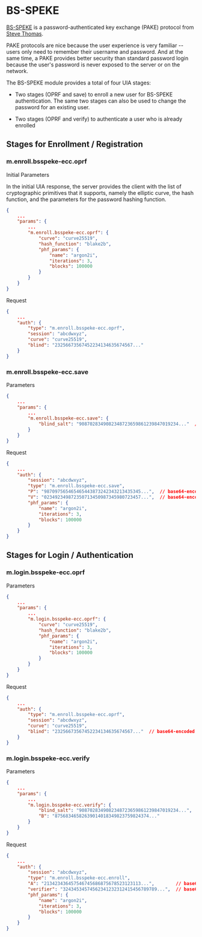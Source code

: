 # BS-SPEKE

[BS-SPEKE](https://gist.github.com/Sc00bz/e99e48a6008eef10a59d5ec7b4d87af3) is a
password-authenticated key exchange (PAKE) protocol from [Steve Thomas](https://tobtu.com/blog/2021/10/srp-is-now-deprecated/).

PAKE protocols are nice because the user experience is very familiar -- users
only need to remember their username and password.  And at the same time, a
PAKE provides better security than standard password login because the user's
password is never exposed to the server or on the network.

The BS-SPEKE module provides a total of four UIA stages:

* Two stages (OPRF and save) to enroll a new user for BS-SPEKE
  authentication.  The same two stages can also be used to change
  the password for an existing user.

* Two stages (OPRF and verify) to authenticate a user who is already enrolled


## Stages for Enrollment / Registration

### m.enroll.bsspeke-ecc.oprf

Initial Parameters

In the initial UIA response, the server provides the client with the list of
cryptographic primitives that it supports, namely the elliptic curve, the
hash function, and the parameters for the password hashing function.

```json
{
    ...
    "params": {
        ...
        "m.enroll.bsspeke-ecc.oprf": {
            "curve": "curve25519",
            "hash_function": "blake2b",
            "phf_params": {
                "name": "argon2i",
                "iterations": 3,
                "blocks": 100000
            }
        }
    }
}
```

Request

```json
{
    ...
    "auth": {
        "type": "m.enroll.bsspeke-ecc.oprf",
        "session": "abcdwxyz",
        "curve": "curve25519",
        "blind": "23256673567452234134635674567..."
    }
}
```


### m.enroll.bsspeke-ecc.save

Parameters

```json
{
    ...
    "params": {
        ...
        "m.enroll.bsspeke-ecc.save": {
            "blind_salt": "9087028349082348723659861239847019234..."  // base64-encoded curve point
        }
    }
}
```

Request

```json
{
    ...
    "auth": {
        "session": "abcdwxyz",
        "type": "m.enroll.bsspeke-ecc.save",
        "P": "987097565465465443873242343213435345...",  // base64-encoded client's base curve point
        "V": "023492349872350713450987345980723457...",  // base64-encoded client's public key
        "phf_params": {
            "name": "argon2i",
            "iterations": 3,
            "blocks": 100000
        }
    }
}
```

## Stages for Login / Authentication

### m.login.bsspeke-ecc.oprf

Parameters

```json
{
    ...
    "params": {
        ...
        "m.login.bsspeke-ecc.oprf": {
            "curve": "curve25519",
            "hash_function": "blake2b",
            "phf_params": {
                "name": "argon2i",
                "iterations": 3,
                "blocks": 100000
            }
        }
    }
}
```

Request

```json
{
    ...
    "auth": {
        "type": "m.enroll.bsspeke-ecc.oprf",
        "session": "abcdwxyz",
        "curve": "curve25519",
        "blind": "23256673567452234134635674567..."  // base64-encoded curve point
    }
}
```

### m.login.bsspeke-ecc.verify

Parameters

```json
{
    ...
    "params": {
        ...
        "m.login.bsspeke-ecc.verify": {
            "blind_salt": "9087028349082348723659861239847019234...",  // base64-encoded curve point
            "B": "87568346582639014018349823759824374..."              // base64-encoded server's ephemeral public key
        }
    }
}
```

Request

```json
{
    ...
    "auth": {
        "session": "abcdwxyz",
        "type": "m.enroll.bsspeke-ecc.enroll",
        "A": "213423436457546745686875678523123113...",        // base64-encoded client's ephemeral public key
        "verifier": "32434534574562341232312415456789789...",  // base64-encoded client verifier
        "phf_params": {
            "name": "argon2i",
            "iterations": 3,
            "blocks": 100000
        }
    }
}
```
